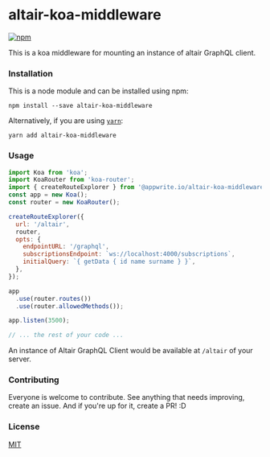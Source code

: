 # altair-koa-middleware

[![npm](https://img.shields.io/npm/v/altair-koa-middleware.svg)](https://www.npmjs.com/package/altair-koa-middleware)

This is a koa middleware for mounting an instance of altair GraphQL client.

### Installation
This is a node module and can be installed using npm:

```
npm install --save altair-koa-middleware
```

Alternatively, if you are using [`yarn`](https://yarnpkg.com/):

```
yarn add altair-koa-middleware
```

### Usage

```js
import Koa from 'koa';
import KoaRouter from 'koa-router';
import { createRouteExplorer } from '@appwrite.io/altair-koa-middleware';
const app = new Koa();
const router = new KoaRouter();

createRouteExplorer({
  url: '/altair',
  router,
  opts: {
    endpointURL: '/graphql',
    subscriptionsEndpoint: `ws://localhost:4000/subscriptions`,
    initialQuery: `{ getData { id name surname } }`,
  },
});

app
  .use(router.routes())
  .use(router.allowedMethods());

app.listen(3500);

// ... the rest of your code ...
```

An instance of Altair GraphQL Client would be available at `/altair` of your server.

### Contributing
Everyone is welcome to contribute. See anything that needs improving, create an issue. And if you're up for it, create a PR! :D

### License

[MIT](../../LICENSE)
